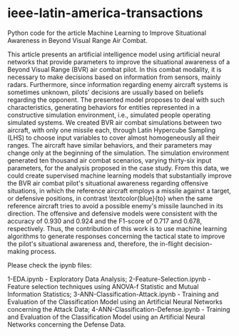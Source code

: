 # ieee-latin-america-transactions
Python code for the article Machine Learning to Improve Situational Awareness in Beyond Visual Range Air Combat.

This article presents an artificial intelligence model using artificial neural networks that provide parameters to improve the situational awareness of a Beyond Visual Range (BVR) air combat pilot. In this combat modality, it is necessary to make decisions based on information from sensors, mainly radars. Furthermore, since information regarding enemy aircraft systems is sometimes unknown, pilots' decisions are usually based on beliefs regarding the opponent. The presented model proposes to deal with such characteristics, generating behaviors for entities represented in a constructive simulation environment, i.e., simulated people operating simulated systems. We created BVR air combat simulations between two aircraft, with only one missile each, through Latin Hypercube Sampling (LHS) to choose input variables to cover almost homogeneously all their ranges. The aircraft have similar behaviors, and their parameters may change only at the beginning of the simulation. The simulation environment generated ten thousand air combat scenarios, varying thirty-six input parameters, for the analysis proposed in the case study. From this data, we could create supervised machine learning models that substantially improve the BVR air combat pilot's situational awareness regarding offensive situations, in which the reference aircraft employs a missile against a target, or defensive positions, in contrast \textcolor{blue}{to} when the same reference aircraft tries to avoid a possible enemy's missile launched in its direction. The offensive and defensive models were consistent with the accuracy of 0.930 and 0.924 and the F1-score of 0.717 and 0.678, respectively. Thus, the contribution of this work is to use machine learning algorithms to generate responses concerning the tactical state to improve the pilot's situational awareness and, therefore, the in-flight decision-making process.

Please check the ipynb files:

1-EDA.ipynb - Exploratory Data Analysis;
2-Feature-Selection.ipynb - Feature selection techniques using ANOVA-f Statistic and Mutual Information Statistics;
3-ANN-Classification-Attack.ipynb - Training and Evaluation of the Classification Model using an Artificial Neural Networks concerning the Attack Data;
4-ANN-Classification-Defense.ipynb - Training and Evaluation of the Classification Model using an Artificial Neural Networks concerning the Defense Data.
